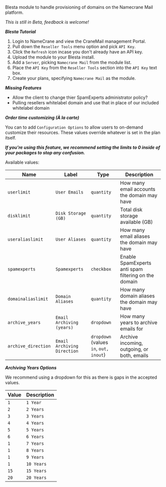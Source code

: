 Blesta module to handle provisioning of domains on the Namecrane Mail platform.

*This is still in Beta, feedback is welcome!*

***Blesta Tutorial***

1) Login to NameCrane and view the CraneMail management Portal.
2) Pull down the <code>Reseller Tools</code> menu option and pick <code>API Key</code>.
3) Click the `Refresh` icon incase you don't already have an API key.
4) Upload the module to your Blesta install.
5) Add a `Server`, picking `Namecrane Mail` from the module list.
6) Place the `API Key` from the <code>Reseller Tools</code> section into the `API Key` text box.
8) Create your plans, specifying `Namecrane Mail` as the module.

***Missing Features***

- Allow the client to change thier SpamExperts administrator policy?
- Pulling resellers whitelabel domain and use that in place of our included whitelabel domain

***Order time customizing (À la carte)***

You can to add `Configuration Options` to allow users to on-demand customize their resources. These values override whatever is set in the plan itself.

***If you're using this feature, we recommend setting the limits to **0** inside of your packages to stop any confusion.***

Available values:

| Name | Label | Type | Description |
| ------------| ------- | ---- | ----------- |
| `userlimit` | `User Emails` | `quantity` | How many email accounts the domain may have |
| `disklimit` | `Disk Storage (GB)` | `quantity` | Total disk storage available (GB) |
| `useraliaslimit` | `User Aliases` | `quantity` | How many email aliases the domain may have | 
| `spamexperts` | `Spamexperts` | `checkbox` | Enable SpamExperts anti spam filtering on the domain | 
| `domainaliaslimit` | `Domain Aliases` | `quantity` | How many domain aliases the domain may have |
| `archive_years` | `Email Archiving (years)` | `dropdown` | How many years to archive emails for |
| `archive_direction` | `Email Archiving Direction` | `dropdown` (values `in`, `out,` `inout`) | Archive incoming, outgoing, or both, emails |


***Archiving Years Options***

We recommend using a dropdown for this as there is gaps in the accepted values.

| Value | Description |
|-|-|
| `1` | `1 Year` |
| `2` | `2 Years` |
| `3` | `3 Years` |
| `4` | `4 Years` |
| `5` | `5 Years` |
| `6` | `6 Years` |
| `1` | `7 Years` |
| `1` | `8 Years` |
| `1` | `9 Years` |
| `1` | `10 Years` |
| `15` | `15 Years` |
| `20` | `20 Years` |

